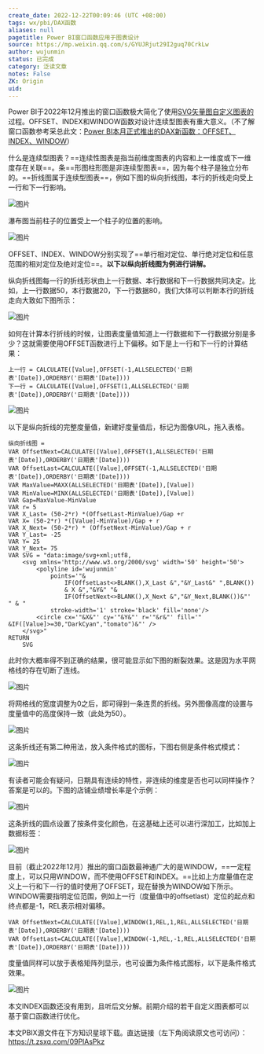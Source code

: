 ```yaml
---
create_date: 2022-12-22T00:09:46 (UTC +08:00)
tags: wx/pbi/DAX函数 
aliases: null
pagetitle: Power BI窗口函数应用于图表设计
source: https://mp.weixin.qq.com/s/GYUJRjut29I2guq70CrkLw
author: wujunmin
status: 已完成 
category: 泛读文章 
notes: False
ZK: Origin
uid: 
---
```


Power BI于2022年12月推出的窗口函数极大简化了使用[SVG矢量图自定义图表的](http://mp.weixin.qq.com/s?__biz=MzIxOTQ5MjQxNQ==&mid=2247491267&idx=1&sn=9f8011a4c2a7f38f17b6ef4168625c63&chksm=97db2793a0acae853c07277e58d55c0b8db67e953b44228508b7282f4e907af330cf64efbf51&scene=21#wechat_redirect)过程。OFFSET、INDEX和WINDOW函数对设计连续型图表有重大意义。（不了解窗口函数参考采总此文：[Power BI本月正式推出的DAX新函数：OFFSET、INDEX、WINDOW](http://mp.weixin.qq.com/s?__biz=MzA4MzQwMjY4MA==&mid=2484083291&idx=1&sn=18c13a35482f8e36820368e5afb095ce&chksm=8e13b08cb964399ab081b2a692fd7ee8f9084104dc756f254a2182798ae93ded282579a8b706&scene=21#wechat_redirect)）

什么是连续型图表？==连续性图表是指当前维度图表的内容和上一维度或下一维度存在关联==。条==形图柱形图是非连续型图表==，因为每个柱子是独立分布的。==折线图属于连续型图表==，例如下图的纵向折线图，本行的折线走向受上一行和下一行影响。

![图片](https://mmbiz.qpic.cn/mmbiz_png/JHQQIBqYy6SqcrZdMBhoMn0MWaj42maxSDBbheCtH4aeiaZjpPqqdd9ghhNmRnrRcjk146vRyiayRM1o8mJtTZ5w/640?wx_fmt=png&wxfrom=5&wx_lazy=1&wx_co=1)

瀑布图当前柱子的位置受上一个柱子的位置的影响。  

![图片](https://mmbiz.qpic.cn/mmbiz_png/JHQQIBqYy6SqcrZdMBhoMn0MWaj42maxmWB6CkHtrDQY4dLc6bEibYpe7XVZfvxHF3XqgvIAhEWarI5lLiauv7Kw/640?wx_fmt=png&wxfrom=5&wx_lazy=1&wx_co=1)

OFFSET、INDEX、WINDOW分别实现了==单行相对定位、单行绝对定位和任意范围的相对定位及绝对定位==。**以下以纵向折线图为例进行讲解。**

纵向折线图每一行的折线形状由上一行数据、本行数据和下一行数据共同决定。比如，上一行数据50，本行数据20，下一行数据80，我们大体可以判断本行的折线走向大致如下图所示：

![图片](https://mmbiz.qpic.cn/mmbiz_png/JHQQIBqYy6Ro5z9o7jVFn9TibTjRqNgrWCoZVO21icT3ibRbaibztjT39SgXnUFEn0ZXiaqtRG6J9hA3Ps2xHqv6pwg/640?wx_fmt=png&wxfrom=5&wx_lazy=1&wx_co=1)

如何在计算本行折线的时候，让图表度量值知道上一行数据和下一行数据分别是多少？这就需要使用OFFSET函数进行上下偏移。如下是上一行和下一行的计算结果：

```
上一行 = CALCULATE([Value],OFFSET(-1,ALLSELECTED('日期表'[Date]),ORDERBY('日期表'[Date])))
下一行 = CALCULATE([Value],OFFSET(1,ALLSELECTED('日期表'[Date]),ORDERBY('日期表'[Date])))
```

![图片](https://mmbiz.qpic.cn/mmbiz_png/JHQQIBqYy6Ro5z9o7jVFn9TibTjRqNgrWZR06A4gbRLGL8mK4MYvBApiaq3RdOdgEdu3uDx5GXGphd3S5wGwRh7g/640?wx_fmt=png&wxfrom=5&wx_lazy=1&wx_co=1)

以下是纵向折线的完整度量值，新建好度量值后，标记为图像URL，拖入表格。

```
纵向折线图 = 
VAR OffsetNext=CALCULATE([Value],OFFSET(1,ALLSELECTED('日期表'[Date]),ORDERBY('日期表'[Date])))
VAR OffsetLast=CALCULATE([Value],OFFSET(-1,ALLSELECTED('日期表'[Date]),ORDERBY('日期表'[Date])))
VAR MaxValue=MAXX(ALLSELECTED('日期表'[Date]),[Value])
VAR MinValue=MINX(ALLSELECTED('日期表'[Date]),[Value])
VAR Gap=MaxValue-MinValue
VAR r= 5 
VAR X_Last= (50-2*r) *(OffsetLast-MinValue)/Gap +r
VAR X= (50-2*r) *([Value]-MinValue)/Gap + r
VAR X_Next= (50-2*r) * (OffsetNext-MinValue)/Gap + r
VAR Y_Last= -25
VAR Y= 25
VAR Y_Next= 75
VAR SVG = "data:image/svg+xml;utf8,
    <svg xmlns='http://www.w3.org/2000/svg' width='50' height='50'>
        <polyline id='wujunmin'
            points='"&
                IF(OffsetLast<>BLANK(),X_Last &","&Y_Last&" ",BLANK())
                & X &","&Y&" "& 
                IF(OffsetNext<>BLANK(),X_Next &","&Y_Next,BLANK())&"' " & "
            stroke-width='1' stroke='black' fill='none'/>
        <circle cx='"&X&"' cy='"&Y&"' r='"&r&"' fill='" &IF([Value]>=30,"DarkCyan","tomato")&"' />
    </svg>"
RETURN
    SVG
```

此时你大概率得不到正确的结果，很可能显示如下图的断裂效果。这是因为水平网格线的存在切断了连线。  

![图片](https://mmbiz.qpic.cn/mmbiz_png/JHQQIBqYy6Ro5z9o7jVFn9TibTjRqNgrWzNwWIeMMc53CKmG0J4uW8l7Jb5qe3QEk80CIa8icr7pEnU4gL1WtCbg/640?wx_fmt=png&wxfrom=5&wx_lazy=1&wx_co=1)

将网格线的宽度调整为0之后，即可得到一条连贯的折线。另外图像高度的设置与度量值中的高度保持一致（此处为50）。  

![图片](https://mmbiz.qpic.cn/mmbiz_png/JHQQIBqYy6Ro5z9o7jVFn9TibTjRqNgrWZnw5KcU4iaLPySFp6k6bjDDHIeTW1MVqo3ZdaSicFh6Sfj5MUBzqsS1w/640?wx_fmt=png&wxfrom=5&wx_lazy=1&wx_co=1)

这条折线还有第二种用法，放入条件格式的图标，下图右侧是条件格式模式：

![图片](https://mmbiz.qpic.cn/mmbiz_png/JHQQIBqYy6Ro5z9o7jVFn9TibTjRqNgrWpOEtZkgbreqb8Fvjjg2GAqo83sNTVZiaEmkqFZib4lXdPKGjsvuIX7Xw/640?wx_fmt=png&wxfrom=5&wx_lazy=1&wx_co=1)

有读者可能会有疑问，日期具有连续的特性，非连续的维度是否也可以同样操作？答案是可以的。下图的店铺业绩增长率是个示例：

![图片](https://mmbiz.qpic.cn/mmbiz_png/JHQQIBqYy6Ro5z9o7jVFn9TibTjRqNgrWS5CSmHFibKeotRo2yZLwZu13oiakrMc2uz5ickE5hiavDL3voExUAY1ZNw/640?wx_fmt=png&wxfrom=5&wx_lazy=1&wx_co=1)

这条折线的圆点设置了按条件变化颜色，在这基础上还可以进行深加工，比如加上数据标签：

![图片](https://mmbiz.qpic.cn/mmbiz_png/JHQQIBqYy6Ro5z9o7jVFn9TibTjRqNgrWFZRsxAf95xwP5AN2wjSUZ0OPiaQ0XaHKK4meZId0Nmaygs5hK8GAddg/640?wx_fmt=png&wxfrom=5&wx_lazy=1&wx_co=1)

目前（截止2022年12月）推出的窗口函数最神通广大的是WINDOW，==一定程度上，可以只用WINDOW，而不使用OFFSET和INDEX。==比如上方度量值在定义上一行和下一行的值时使用了OFFSET，现在替换为WINDOW如下所示。WINDOW需要指明定位范围，例如上一行（度量值中的offsetlast）定位的起点和终点都是-1，REL表示相对偏移。

```
VAR OffsetNext=CALCULATE([Value],WINDOW(1,REL,1,REL,ALLSELECTED('日期表'[Date]),ORDERBY('日期表'[Date])))
VAR OffsetLast=CALCULATE([Value],WINDOW(-1,REL,-1,REL,ALLSELECTED('日期表'[Date]),ORDERBY('日期表'[Date])))
```

度量值同样可以放于表格矩阵列显示，也可设置为条件格式图标，以下是条件格式效果。  

![图片](https://mmbiz.qpic.cn/mmbiz_png/JHQQIBqYy6SqcrZdMBhoMn0MWaj42maxaG0ic1nwX1jH1QGsOvMZV3YX0G1g9esibuibo8NzWmV2NavcNIFrYy4zA/640?wx_fmt=png&wxfrom=5&wx_lazy=1&wx_co=1)

本文INDEX函数还没有用到，且听后文分解。前期介绍的若干自定义图表都可以基于窗口函数进行优化。  

本文PBIX源文件在下方知识星球下载。直达链接（左下角阅读原文也可访问）：https://t.zsxq.com/09PlAsPkz
